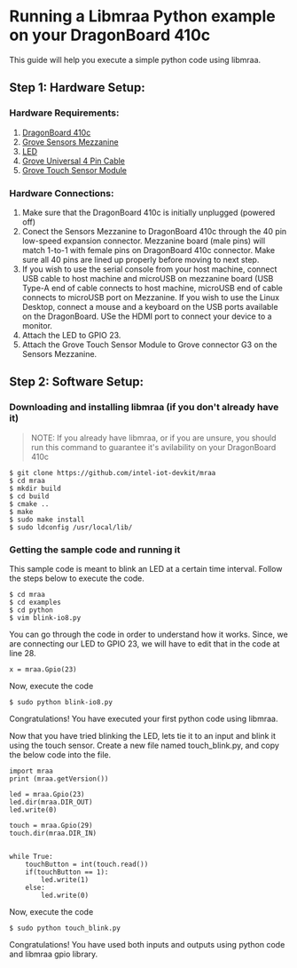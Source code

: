 # Running a Libmraa Python example on your DragonBoard 410c

This guide will help you execute a simple python code using libmraa. 

## Step 1: Hardware Setup:

### Hardware Requirements:

1. [DragonBoard 410c](https://www.96boards.org/product/dragonboard410c)
2. [Grove Sensors Mezzanine](http://www.96boards.org/product/sensors-mezzanine/)
3. [LED](https://www.seeedstudio.com/Grove-LED-p-767.html)
4. [Grove Universal 4 Pin Cable](https://www.seeedstudio.com/Grove---Universal-4-Pin-20cm-Unbuckled-Cable-%285-PCs-Pack%29-p-749.html)
5. [Grove Touch Sensor Module](https://www.seeedstudio.com/Grove-Touch-Sensor-p-747.html)

### Hardware Connections:

1. Make sure that the DragonBoard 410c is initially unplugged (powered off)
2. Conect the Sensors Mezzanine  to DragonBoard 410c through the 40 pin low-speed expansion connector. Mezzanine board (male pins) will match 1-to-1 with female pins on DragonBoard 410c connector. Make sure all 40 pins are lined up properly before moving to next step.
3. If you wish to use the serial console from your host machine, connect USB cable to host machine and microUSB on mezzanine board (USB Type-A end of cable connects to host machine, microUSB end of cable connects to microUSB port on Mezzanine.
If you wish to use the Linux Desktop, connect a mouse and a keyboard on the USB ports available on the DragonBoard. USe the HDMI port to connect your device to a monitor. 
4. Attach the LED to GPIO 23.
5. Attach the Grove Touch Sensor Module to Grove connector G3 on the Sensors Mezzanine.

## Step 2: Software Setup:

### Downloading and installing libmraa (if you don't already have it)

> NOTE: If you already have libmraa, or if you are unsure, you should run this command to guarantee it's avilability on your DragonBoard 410c

```
$ git clone https://github.com/intel-iot-devkit/mraa
$ cd mraa
$ mkdir build
$ cd build
$ cmake ..
$ make
$ sudo make install
$ sudo ldconfig /usr/local/lib/
```
### Getting the sample code and running it
This sample code is meant to blink an LED at a certain time interval. Follow the steps below to execute the code.

```
$ cd mraa
$ cd examples
$ cd python
$ vim blink-io8.py
```
You can go through the code in order to understand how it works. Since, we are connecting our LED to GPIO 23, we will have to edit that in the code at line 28.
```
x = mraa.Gpio(23)
```
Now, execute the code
```
$ sudo python blink-io8.py
```
Congratulations! You have executed your first python code using libmraa.

Now that you have tried blinking the LED, lets tie it to an input and blink it using the touch sensor.
Create a new file named touch_blink.py, and copy the below code into the file.

```
import mraa
print (mraa.getVersion())

led = mraa.Gpio(23)
led.dir(mraa.DIR_OUT)
led.write(0)

touch = mraa.Gpio(29)
touch.dir(mraa.DIR_IN)


while True:
	touchButton = int(touch.read())
	if(touchButton == 1):
		led.write(1)
	else:
		led.write(0)

```
Now, execute the code
```
$ sudo python touch_blink.py
```
Congratulations! You have used both inputs and outputs using python code and libmraa gpio library.



